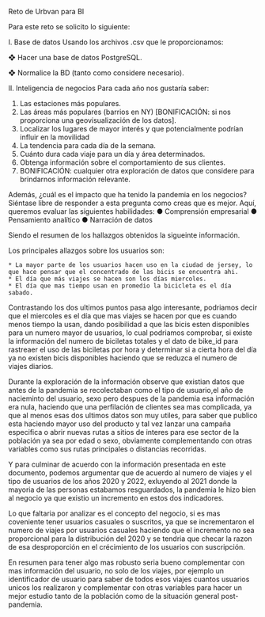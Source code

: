 Reto de Urbvan para BI

Para este reto se solicito lo siguiente:

I. Base de datos
Usando los archivos .csv que le proporcionamos:

  ❖ Hacer una base de datos PostgreSQL.
  
  ❖ Normalice la BD (tanto como considere necesario).

II. Inteligencia de negocios
Para cada año nos gustaría saber:
  1. Las estaciones más populares.
  2. Las áreas más populares (barrios en NY) [BONIFICACIÓN: si nos proporciona una geovisualización de los datos].
  3. Localizar los lugares de mayor interés y que potencialmente podrían influir en la movilidad
  4. La tendencia para cada día de la semana.
  5. Cuánto dura cada viaje para un día y área determinados.
  6. Obtenga información sobre el comportamiento de sus clientes.
  7. BONIFICACIÓN: cualquier otra exploración de datos que considere para brindarnos información relevante.


Además, ¿cuál es el impacto que ha tenido la pandemia en los negocios? Siéntase libre de responder a esta pregunta
como creas que es mejor. Aquí, queremos evaluar las siguientes habilidades:
  ● Comprensión empresarial
  ● Pensamiento analítico
  ● Narración de datos


Siendo el resumen de los hallazgos obtenidos la sigueinte información.

Los principales allazgos sobre los usuarios son:

    * La mayor parte de los usuarios hacen uso en la ciudad de jersey, lo que hace pensar que el concentrado de las bicis se encuentra ahi.
    * El día que más viajes se hacen son los días miercoles.
    * El día que mas tiempo usan en promedio la bicicleta es el día sabado.
     
Contrastando los dos ultimos puntos pasa algo interesante, podriamos decir que el miercoles es el día que mas viajes se hacen por que es cuando menos tiempo la usan, dando posibilidad a que las bicis esten disponibles para un numero mayor de usuarios, lo cual podriamos comprobar, si existe la información del numero de biciletas totales y el dato de bike_id para rastreaer el uso de  las biciletas por hora y determinar si a cierta hora del día ya no existen bicis disponibles haciendo que se reduzca el numero de viajes diarios.

Durante la exploración de la información observe que existian datos que antes de la pandemia se recolectaban como el tipo de usuario,el año de nacieminto del usuario, sexo pero despues de la pandemia esa información era nula, haciendo que una perfilación de clientes sea mas complicada, ya que al menos esas dos ultimos datos son muy utiles, para saber que publico esta haciendo mayor uso del producto y tal vez lanzar una campaña especifica o abrir nuevas rutas a sitios de interes para ese sector de la población ya sea por edad o sexo, obviamente complementando con otras variables como sus rutas principales o distancias recorridas.


Y para culminar de acuerdo con la información presentada en este documento, podemos argumentar que de acuerdo al numero de viajes y el tipo de usuarios de los años 2020 y 2022, exluyendo al 2021 donde la mayoria de las personas estabamos resguardados, la pandemia le hizo bien al negocio ya que existio un incremento en estos dos indicadores.

Lo que faltaria por analizar es el concepto del negocio, si es mas coveniente tener usuarios casuales o suscritos, ya que se incrementaron el numero de viajes por usuarios casuales haciendo que el incremento no sea proporcional para la distribución del 2020 y se tendria que checar la razon de esa desproporción en el crécimiento de los usuarios con suscripción.

En resumen para tener algo mas robusto seria bueno complementar con mas información del usuario, no solo de los viajes, por ejemplo un identificador de usuario para saber de todos esos viajes cuantos usuarios unicos los realizaron y complementar con otras variables para hacer un mejor estudio tanto de la población como de la situación general post-pandemia.
